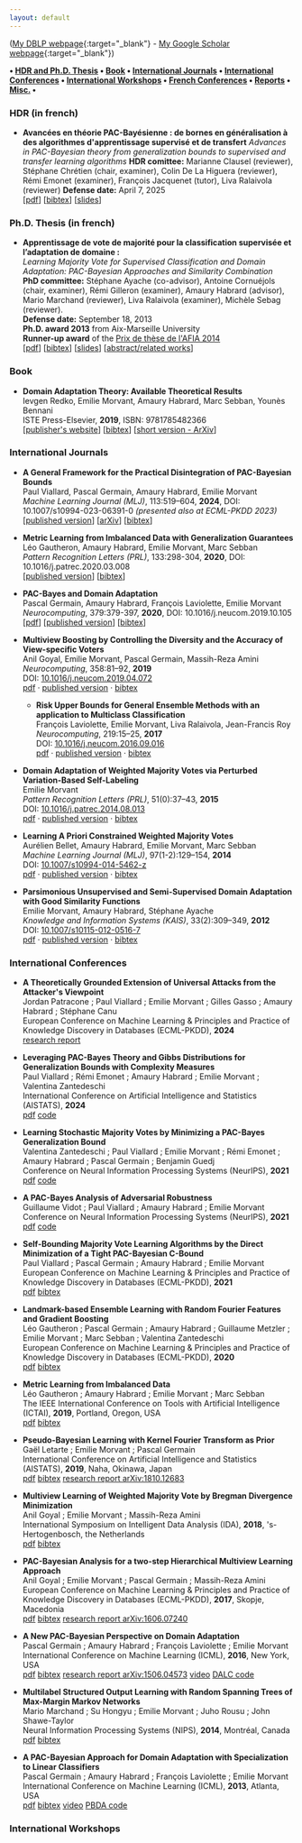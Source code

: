 ```yaml
---
layout: default
---
```


([My DBLP webpage](https://dblp.org/pid/94/10288.html){:target="_blank"} - [My Google Scholar webpage](http://scholar.google.com/citations?user=4dzYdBsAAAAJ&hl=fr){:target="_blank"})

**• [HDR and Ph.D. Thesis](#phd) • [Book](#book) • [International Journals](#journal) • [International Conferences](#conf) • [International Workshops](#workshops) • [French Conferences](#fr_conf) • [Reports](#rapport) • [Misc.](#autre) •**

### HDR (in french)
- **Avancées en théorie PAC-Bayésienne : de bornes en généralisation à des algorithmes d'apprentissage supervisé et de transfert**
 *Advances in PAC-Bayesian theory from generalization bounds to supervised and transfer learning algorithms*
 **HDR comittee:** Marianne Clausel (reviewer), Stéphane Chrétien (chair, examiner), Colin De La Higuera (reviewer), Rémi Emonet (examiner), François Jacquenet (tutor), Liva Ralaivola (reviewer)
 **Defense date:** April 7, 2025   
  [[pdf](misc/hdr_morvant.pdf)] [[bibtex](misc/bibtex_hdr_morvant.bib)] [[slides](misc/slides_hdr_morvant.pdf)] 

### Ph.D. Thesis (in french)

- **Apprentissage de vote de majorité pour la classification supervisée et l’adaptation de domaine :**  
  *Learning Majority Vote for Supervised Classification and Domain Adaptation: PAC-Bayesian Approaches and Similarity Combination*  
  **PhD committee:** Stéphane Ayache (co-advisor), Antoine Cornuéjols (chair, examiner), Rémi Gilleron (examiner), Amaury Habrard (advisor), Mario Marchand (reviewer), Liva Ralaivola (examiner), Michèle Sebag (reviewer).  
  **Defense date:** September 18, 2013  
  **Ph.D. award 2013** from Aix-Marseille University  
  **Runner-up award** of the [Prix de thèse de l'AFIA 2014](https://afia.asso.fr/les-prix-de-these-en-intelligence-artificielle/)  
  [[pdf](misc/phd_morvant.pdf)] [[bibtex](misc/bibtex_phd_morvant.bib)] [[slides](misc/slides_phd_morvant.pdf)] [[abstract/related works](misc/abstract_phd_morvant.html)]

### Book

- **Domain Adaptation Theory: Available Theoretical Results**  
  Ievgen Redko, Emilie Morvant, Amaury Habrard, Marc Sebban, Younès Bennani  
  ISTE Press-Elsevier, **2019**, ISBN: 9781785482366  
  [[publisher's website](https://www.elsevier.com/books/advances-in-domain-adaptation-theory/redko/978-1-78548-236-6)] [[bibtex](https://hal.archives-ouvertes.fr/hal-02286281v1/bibtex)] [[short version - ArXiv](https://arxiv.org/abs/2004.11829)]

### International Journals

- **A General Framework for the Practical Disintegration of PAC-Bayesian Bounds**  
  Paul Viallard, Pascal Germain, Amaury Habrard, Emilie Morvant  
  *Machine Learning Journal (MLJ)*, 113:519–604, **2024**, DOI: 10.1007/s10994-023-06391-0 *(presented also at ECML-PKDD 2023)*  
  [[published version](https://doi.org/10.1007/s10994-023-06391-0)] [[arXiv](https://arxiv.org/abs/2102.08649)] [[bibtex](https://scholar.googleusercontent.com/scholar.bib?q=info:lRFqn4QPsEQJ:scholar.google.com/&output=citation&hl=fr)]

- **Metric Learning from Imbalanced Data with Generalization Guarantees**  
  Léo Gautheron, Amaury Habrard, Emilie Morvant, Marc Sebban  
  *Pattern Recognition Letters (PRL)*, 133:298-304, **2020**, DOI: 10.1016/j.patrec.2020.03.008  
  [[published version](https://doi.org/10.1016/j.patrec.2020.03.008)] [[bibtex](https://hal.archives-ouvertes.fr/hal-02868492v1/bibtex)]

- **PAC-Bayes and Domain Adaptation**  
  Pascal Germain, Amaury Habrard, François Laviolette, Emilie Morvant  
  *Neurocomputing*, 379:379-397, **2020**, DOI: 10.1016/j.neucom.2019.10.105  
  [[pdf](http://arxiv.org/abs/1707.05712)] [[published version](https://doi.org/10.1016/j.neucom.2019.10.105)] [[bibtex](https://hal.archives-ouvertes.fr/hal-01563152/bibtex)]

- **Multiview Boosting by Controlling the Diversity and the Accuracy of View-specific Voters**  
  Anil Goyal, Emilie Morvant, Pascal Germain, Massih-Reza Amini  
  *Neurocomputing*, 358:81–92, **2019**  
  DOI: [10.1016/j.neucom.2019.04.072](https://doi.org/10.1016/j.neucom.2019.04.072)  
  [pdf](https://arxiv.org/abs/1808.05784) · [published version](https://www.sciencedirect.com/science/article/pii/S0925231219306630) · [bibtex](https://hal.archives-ouvertes.fr/hal-01857463/bibtex)
  - **Risk Upper Bounds for General Ensemble Methods with an application to Multiclass Classification**  
  François Laviolette, Emilie Morvant, Liva Ralaivola, Jean-Francis Roy  
  *Neurocomputing*, 219:15–25, **2017**  
  DOI: [10.1016/j.neucom.2016.09.016](https://doi.org/10.1016/j.neucom.2016.09.016)  
  [pdf](http://arxiv.org/abs/1408.1336) · [published version](http://www.sciencedirect.com/science/article/pii/S0925231216310177) · [bibtex](https://hal.archives-ouvertes.fr/hal-01363293/bibtex)

- **Domain Adaptation of Weighted Majority Votes via Perturbed Variation-Based Self-Labeling**  
  Emilie Morvant  
  *Pattern Recognition Letters (PRL)*, 51(0):37–43, **2015**  
  DOI: [10.1016/j.patrec.2014.08.013](https://doi.org/10.1016/j.patrec.2014.08.013)  
  [pdf](http://hal.archives-ouvertes.fr/docs/01/05/65/99/PDF/main_pvmincq_rapport.pdf) · [published version](http://www.sciencedirect.com/science/article/pii/S0167865514002736) · [bibtex](https://hal.archives-ouvertes.fr/hal-01056599/bibtex)

- **Learning A Priori Constrained Weighted Majority Votes**  
  Aurélien Bellet, Amaury Habrard, Emilie Morvant, Marc Sebban  
  *Machine Learning Journal (MLJ)*, 97(1-2):129–154, **2014**  
  DOI: [10.1007/s10994-014-5462-z](https://doi.org/10.1007/s10994-014-5462-z)  
  [pdf](http://hal.archives-ouvertes.fr/docs/01/00/95/78/PDF/pmincq.pdf) · [published version](http://link.springer.com/article/10.1007/s10994-014-5462-z) · [bibtex](https://hal.archives-ouvertes.fr/hal-01009578/bibtex)

- **Parsimonious Unsupervised and Semi-Supervised Domain Adaptation with Good Similarity Functions**  
  Emilie Morvant, Amaury Habrard, Stéphane Ayache  
  *Knowledge and Information Systems (KAIS)*, 33(2):309–349, **2012**  
  DOI: [10.1007/s10115-012-0516-7](https://doi.org/10.1007/s10115-012-0516-7)  
  [pdf](http://hal.archives-ouvertes.fr/docs/00/68/62/05/PDF/SSDASF_draft_KAIS.pdf) · [published version](http://www.springerlink.com/openurl.asp?genre=article&id=doi:10.1007/s10115-012-0516-7) · [bibtex](https://hal.archives-ouvertes.fr/hal-00686205/bibtex)

### International Conferences

- **A Theoretically Grounded Extension of Universal Attacks from the Attacker's Viewpoint**  
  Jordan Patracone ; Paul Viallard ; Emilie Morvant ; Gilles Gasso ; Amaury Habrard ; Stéphane Canu  
  European Conference on Machine Learning & Principles and Practice of Knowledge Discovery in Databases (ECML-PKDD), **2024**  
  [research report](https://hal.science/hal-03615461)

- **Leveraging PAC-Bayes Theory and Gibbs Distributions for Generalization Bounds with Complexity Measures**  
  Paul Viallard ; Rémi Emonet ; Amaury Habrard ; Emilie Morvant ; Valentina Zantedeschi  
  International Conference on Artificial Intelligence and Statistics (AISTATS), **2024**  
  [pdf](https://arxiv.org/pdf/2402.13285) [code](https://github.com/paulviallard/AISTATS24-Complexity-Measures)

- **Learning Stochastic Majority Votes by Minimizing a PAC-Bayes Generalization Bound**  
  Valentina Zantedeschi ; Paul Viallard ; Emilie Morvant ; Rémi Emonet ; Amaury Habrard ; Pascal Germain ; Benjamin Guedj  
  Conference on Neural Information Processing Systems (NeurIPS), **2021**  
  [pdf](https://proceedings.neurips.cc/paper/2021/hash/0415740eaa4d9decbc8da001d3fd805f-Abstract.html) [code](https://github.com/vzantedeschi/StocMV)

- **A PAC-Bayes Analysis of Adversarial Robustness**  
  Guillaume Vidot ; Paul Viallard ; Amaury Habrard ; Emilie Morvant  
  Conference on Neural Information Processing Systems (NeurIPS), **2021**  
  [pdf](https://proceedings.neurips.cc/paper/2021/hash/78e8dffe65a2898eef68a33b8db35b78-Abstract.html) [code](https://github.com/paulviallard/NeurIPS21-PB-Robustness)

- **Self-Bounding Majority Vote Learning Algorithms by the Direct Minimization of a Tight PAC-Bayesian C-Bound**  
  Paul Viallard ; Pascal Germain ; Amaury Habrard ; Emilie Morvant  
  European Conference on Machine Learning & Principles and Practice of Knowledge Discovery in Databases (ECML-PKDD), **2021**  
  [pdf](https://hal.archives-ouvertes.fr/hal-03208948/document) [bibtex](https://hal.archives-ouvertes.fr/hal-03208948/bibtex)

- **Landmark-based Ensemble Learning with Random Fourier Features and Gradient Boosting**  
  Léo Gautheron ; Pascal Germain ; Amaury Habrard ; Guillaume Metzler ; Emilie Morvant ; Marc Sebban ; Valentina Zantedeschi  
  European Conference on Machine Learning & Principles and Practice of Knowledge Discovery in Databases (ECML-PKDD), **2020**  
  [pdf](https://hal.archives-ouvertes.fr/hal-02900044v1/document) [bibtex](https://hal.archives-ouvertes.fr/hal-02900044v1/bibtex)

- **Metric Learning from Imbalanced Data**  
  Léo Gautheron ; Amaury Habrard ; Emilie Morvant ; Marc Sebban  
  The IEEE International Conference on Tools with Artificial Intelligence (ICTAI), **2019**, Portland, Oregon, USA  
  [pdf](https://hal.archives-ouvertes.fr/hal-02276288/document) [bibtex](https://hal.archives-ouvertes.fr/hal-02276288/bibtex)

- **Pseudo-Bayesian Learning with Kernel Fourier Transform as Prior**  
  Gaël Letarte ; Emilie Morvant ; Pascal Germain  
  International Conference on Artificial Intelligence and Statistics (AISTATS), **2019**, Naha, Okinawa, Japan  
  [pdf](https://hal.archives-ouvertes.fr/hal-01908555v2/document) [bibtex](https://hal.archives-ouvertes.fr/hal-01908555v2/bibtex) [research report arXiv:1810.12683](https://arxiv.org/abs/1810.12683)

- **Multiview Learning of Weighted Majority Vote by Bregman Divergence Minimization**  
  Anil Goyal ; Emilie Morvant ; Massih-Reza Amini  
  International Symposium on Intelligent Data Analysis (IDA), **2018**, 's-Hertogenbosch, the Netherlands  
  [pdf](https://hal.archives-ouvertes.fr/hal-01799173/document) [bibtex](https://hal.archives-ouvertes.fr/hal-01799173/bibtex)

- **PAC-Bayesian Analysis for a two-step Hierarchical Multiview Learning Approach**  
  Anil Goyal ; Emilie Morvant ; Pascal Germain ; Massih-Reza Amini  
  European Conference on Machine Learning & Principles and Practice of Knowledge Discovery in Databases (ECML-PKDD), **2017**, Skopje, Macedonia  
  [pdf](https://hal.archives-ouvertes.fr/hal-01546109/document) [bibtex](https://hal.archives-ouvertes.fr/hal-01546109/bibtex) [research report arXiv:1606.07240](http://arxiv.org/abs/1606.07240)

- **A New PAC-Bayesian Perspective on Domain Adaptation**  
  Pascal Germain ; Amaury Habrard ; François Laviolette ; Emilie Morvant  
  International Conference on Machine Learning (ICML), **2016**, New York, USA  
  [pdf](http://jmlr.org/proceedings/papers/v48/germain16.pdf) [bibtex](https://hal.archives-ouvertes.fr/hal-01307045/bibtex) [research report arXiv:1506.04573](http://arxiv.org/abs/1506.04573) [video](http://techtalks.tv/talks/a-new-pac-bayesian-perspective-on-domain-adaptation/62436/) [DALC code](https://github.com/GRAAL-Research/domain_adaptation_of_linear_classifiers)

- **Multilabel Structured Output Learning with Random Spanning Trees of Max-Margin Markov Networks**  
  Mario Marchand ; Su Hongyu ; Emilie Morvant ; Juho Rousu ; John Shawe-Taylor  
  Neural Information Processing Systems (NIPS), **2014**, Montréal, Canada  
  [pdf](https://hal.archives-ouvertes.fr/hal-01065586/document) [bibtex](https://hal.archives-ouvertes.fr/hal-01065586/bibtex)

- **A PAC-Bayesian Approach for Domain Adaptation with Specialization to Linear Classifiers**  
  Pascal Germain ; Amaury Habrard ; François Laviolette ; Emilie Morvant  
  International Conference on Machine Learning (ICML), **2013**, Atlanta, USA  
  [pdf](https://hal.archives-ouvertes.fr/hal-00822685/document) [bibtex](https://hal.archives-ouvertes.fr/hal-00822685/bibtex) [video](http://techtalks.tv/talks/a-pac-bayesian-approach-for-domain-adaptation-with-specialization-to-linear-classifiers/58304/) [PBDA code](https://github.com/pgermain)

### International Workshops

